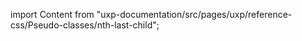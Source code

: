 
import Content from "uxp-documentation/src/pages/uxp/reference-css/Pseudo-classes/nth-last-child";

<Content query="product=xd"/>
